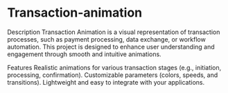 # Transaction-animation
Description
Transaction Animation is a visual representation of transaction processes, such as payment processing, data exchange, or workflow automation. This project is designed to enhance user understanding and engagement through smooth and intuitive animations.

Features
Realistic animations for various transaction stages (e.g., initiation, processing, confirmation).
Customizable parameters (colors, speeds, and transitions).
Lightweight and easy to integrate with your applications.
